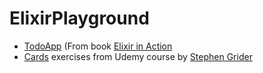 # ElixirPlayground

- [TodoApp](todo/todo.md) (From book [Elixir in Action](https://github.com/sasa1977/elixir-in-action)
- [Cards](cards/cards.md) exercises from Udemy course by [Stephen Grider](https://github.com/StephenGrider/ElixirCode)